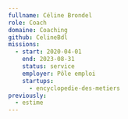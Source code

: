 ```yaml
---
fullname: Céline Brondel
role: Coach
domaine: Coaching
github: CelineBdl
missions:
  - start: 2020-04-01
    end: 2023-08-31
    status: service
    employer: Pôle emploi
    startups:
      - encyclopedie-des-metiers
previously:
  - estime
---
```

